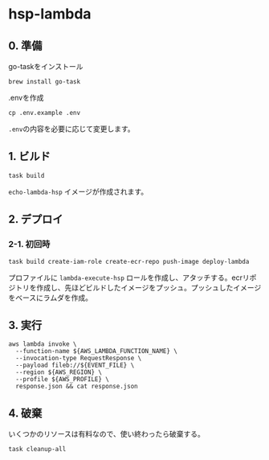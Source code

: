 # hsp-lambda

## 0. 準備

go-taskをインストール

```shell
brew install go-task
```

.envを作成

```shell
cp .env.example .env
```

`.env`の内容を必要に応じて変更します。

## 1. ビルド

```shell
task build
```

`echo-lambda-hsp` イメージが作成されます。

## 2. デプロイ

### 2-1. 初回時

```shell
task build create-iam-role create-ecr-repo push-image deploy-lambda
```

プロファイルに `lambda-execute-hsp` ロールを作成し、アタッチする。ecrリポジトリを作成し、先ほどビルドしたイメージをプッシュ。プッシュしたイメージをベースにラムダを作成。

## 3. 実行

```shell
aws lambda invoke \
  --function-name ${AWS_LAMBDA_FUNCTION_NAME} \
  --invocation-type RequestResponse \
  --payload fileb://${EVENT_FILE} \
  --region ${AWS_REGION} \
  --profile ${AWS_PROFILE} \
  response.json && cat response.json
```

## 4. 破棄

いくつかのリソースは有料なので、使い終わったら破棄する。

```shell
task cleanup-all
```

